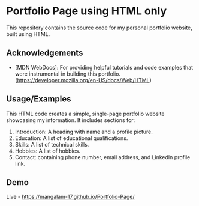 
# Portfolio Page using HTML only

This repository contains the source code for my personal portfolio website, built using HTML.


## Acknowledgements

* [MDN WebDocs]: For providing helpful tutorials and code examples that were instrumental in building this portfolio.  (https://developer.mozilla.org/en-US/docs/Web/HTML)

## Usage/Examples

This HTML code creates a simple, single-page portfolio website showcasing my information.  It includes sections for:

1. Introduction: A heading with name and a profile picture.
2. Education: A list of educational qualifications.
3. Skills: A list of technical skills.
4. Hobbies: A list of hobbies.
5. Contact: containing phone number, email address, and LinkedIn profile link.

## Demo
Live - https://mangalam-17.github.io/Portfolio-Page/
